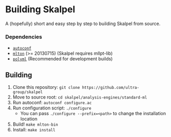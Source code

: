 # Building Skalpel

A (hopefully) short and easy step by step to building Skalpel from source.

### Dependencies

- [`autoconf`](http://www.gnu.org/software/autoconf/autoconf.html)
- [`mlton`](https://mlton.org) (>= 20130715) (Skalpel requires mllpt-lib)
- [`polyml`](http://www.polyml.org) (Recommended for development builds)

## Building

1. Clone this repository: `git clone https://github.com/ultra-group/skalpel`
2. Move to source root: `cd skalpel/analysis-engines/standard-ml`
3. Run autoconf: `autoconf configure.ac`
4. Run configuration script: `./configure`
    - You can pass `./configure --prefix=<path>` to change the installation location
5. Build! `make mlton-bin`
6. Install: `make install`
